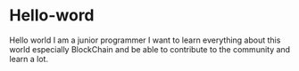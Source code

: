 # Hello-word
Hello world I am a junior programmer I want to learn everything about this world especially BlockChain and be able to contribute to the community and learn a lot.
